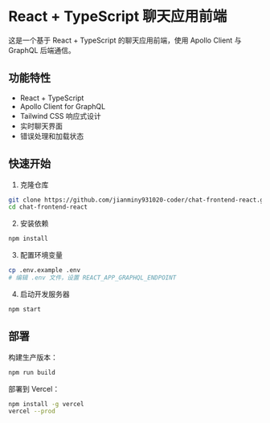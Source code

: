 # React + TypeScript 聊天应用前端

这是一个基于 React + TypeScript 的聊天应用前端，使用 Apollo Client 与 GraphQL 后端通信。

## 功能特性

- React + TypeScript
- Apollo Client for GraphQL
- Tailwind CSS 响应式设计
- 实时聊天界面
- 错误处理和加载状态

## 快速开始

1. 克隆仓库
```bash
git clone https://github.com/jianminy931020-coder/chat-frontend-react.git
cd chat-frontend-react
```

2. 安装依赖
```bash
npm install
```

3. 配置环境变量
```bash
cp .env.example .env
# 编辑 .env 文件，设置 REACT_APP_GRAPHQL_ENDPOINT
```

4. 启动开发服务器
```bash
npm start
```

## 部署

构建生产版本：
```bash
npm run build
```

部署到 Vercel：
```bash
npm install -g vercel
vercel --prod
```
